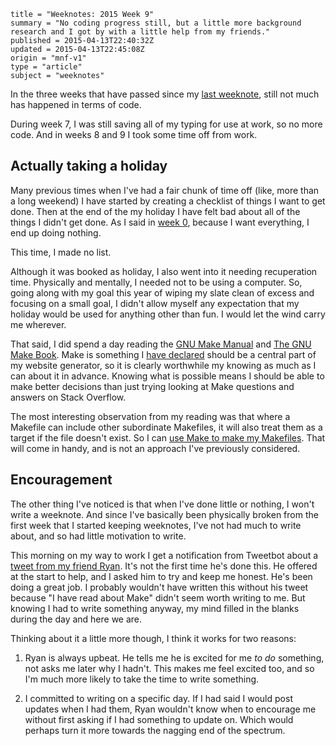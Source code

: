 ```
title = "Weeknotes: 2015 Week 9"
summary = "No coding progress still, but a little more background research and I got by with a little help from my friends."
published = 2015-04-13T22:40:32Z
updated = 2015-04-13T22:45:08Z
origin = "mnf-v1"
type = "article"
subject = "weeknotes"
```

In the three weeks that have passed since my [last weeknote][w6], still not
much has happened in terms of code.

During week 7, I was still saving all of my typing for use at work, so no more
code. And in weeks 8 and 9 I took some time off from work.


## Actually taking a holiday

Many previous times when I've had a fair chunk of time off (like, more than a
long weekend) I have started by creating a checklist of things I want to get
done. Then at the end of the my holiday I have felt bad about all of the
things I didn't get done. As I said in [week 0][w0], because I want
everything, I end up doing nothing.

This time, I made no list.

Although it was booked as holiday, I also went into it needing recuperation
time. Physically and mentally, I needed not to be using a computer. So, going
along with my goal this year of wiping my slate clean of excess and focusing
on a small goal, I didn't allow myself any expectation that my holiday would
be used for anything other than fun. I would let the wind carry me wherever.

That said, I did spend a day reading the [GNU Make Manual][gmm] and [The GNU
Make Book][gmb]. Make is something I [have declared][declared] should be a
central part of my website generator, so it is clearly worthwhile my knowing
as much as I can about it in advance. Knowing what is possible means I should
be able to make better decisions than just trying looking at Make questions
and answers on Stack Overflow.

The most interesting observation from my reading was that where a Makefile can
include other subordinate Makefiles, it will also treat them as a target if
the file doesn't exist. So I can [use Make to make my Makefiles][yodawg]. That
will come in handy, and is not an approach I've previously considered.


## Encouragement

The other thing I've noticed is that when I've done little or nothing, I won't
write a weeknote. And since I've basically been physically broken from the
first week that I started keeping weeknotes, I've not had much to write about,
and so had little motivation to write.

This morning on my way to work I get a notification from Tweetbot about a
[tweet from my friend Ryan][ryan]. It's not the first time he's done this. He
offered at the start to help, and I asked him to try and keep me honest. He's
been doing a great job. I probably wouldn't have written this without his
tweet because "I have read about Make" didn't seem worth writing to me. But
knowing I had to write something anyway, my mind filled in the blanks during
the day and here we are.

Thinking about it a little more though, I think it works for two reasons:

1.  Ryan is always upbeat. He tells me he is excited for me *to do* something,
    not asks me later why I hadn't. This makes me feel excited too, and so I'm
    much more likely to take the time to write something.

2. I committed to writing on a specific day. If I had said I would post
   updates when I had them, Ryan wouldn't know when to encourage me without
   first asking if I had something to update on. Which would perhaps turn it
   more towards the nagging end of the spectrum.


[w0]: /weeknotes/2015-week-zero
[w6]: /weeknotes/2015-week-six
[gmm]: https://www.gnu.org/software/make/manual/
[gmb]: http://www.nostarch.com/gnumake
[declared]: https://github.com/norm/flourish/tree/4ec93e7961c231b44ad2a241a7ec8d6c9a319911
[yodawg]: https://imgflip.com/i/k4lg4
[ryan]: https://twitter.com/rnalexander/status/587519884977909760
